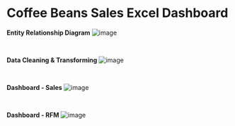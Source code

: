 # Coffee Beans Sales Excel Dashboard

**Entity Relationship Diagram**
![image](https://github.com/user-attachments/assets/cfc1d0af-0cd8-4eb1-9fc6-3cdff995cbcf)

<br>

**Data Cleaning & Transforming**
![image](https://github.com/user-attachments/assets/0ec9b6c8-ec6f-4409-8de7-84d31b11df53)

<br>

**Dashboard - Sales**
![image](https://github.com/user-attachments/assets/001ddff3-f39a-4ef4-af0e-2798d54b4b80)

<br>

**Dashboard - RFM**
![image](https://github.com/user-attachments/assets/ccfac5d9-3fd7-4ce8-9776-5aea1a9cdb9d)



